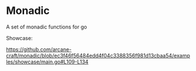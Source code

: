 # Monadic

A set of monadic functions for go  

Showcase:  

https://github.com/arcane-craft/monadic/blob/ec3f46f56484edd4f04c3388356f981d13cbaa54/examples/showcase/main.go#L109-L134
